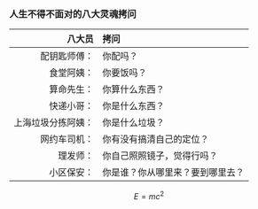 ### 人生不得不面对的八大灵魂拷问

|八大员|拷问|
|-:|:-|
|配钥匙师傅：|你配吗？|
|食堂阿姨：|你要饭吗？|
|算命先生：|你算什么东西？|
|快递小哥：|你是什么东西？|
|上海垃圾分拣阿姨：|你是什么垃圾？|
|网约车司机：|你有没有搞清自己的定位？|
|理发师：|你自己照照镜子，觉得行吗？|
|小区保安：|你是谁？你从哪里来？要到哪里去？|

$$ E=mc^2 $$
